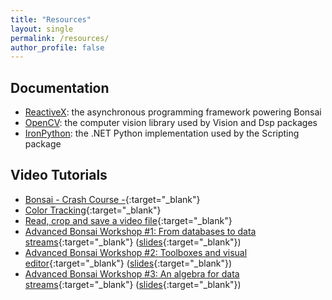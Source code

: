 ```yaml
---
title: "Resources"
layout: single
permalink: /resources/
author_profile: false
---
```


## Documentation

* [ReactiveX](http://reactivex.io/): the asynchronous programming framework powering Bonsai
* [OpenCV](http://docs.opencv.org/2.4.13.2/): the computer vision library used by Vision and Dsp packages
* [IronPython](http://ironpython.net/documentation/): the .NET Python implementation used by the Scripting package

## Video Tutorials

 * [Bonsai - Crash Course -](https://www.youtube.com/watch?v=srcqJXd6Vz4){:target="_blank"}
 * [Color Tracking](https://www.youtube.com/watch?v=_uJVtsGtI1M){:target="_blank"}
 * [Read, crop and save a video file](https://www.youtube.com/watch?v=736G93Qaak0){:target="_blank"}
 * [Advanced Bonsai Workshop #1: From databases to data streams](https://www.youtube.com/watch?v=I8qwJXVghQ0){:target="_blank"} ([slides](https://speakerdeck.com/glopesdev/advanced-bonsai-workshop-number-1-from-databases-to-data-streams){:target="_blank"})
 * [Advanced Bonsai Workshop #2: Toolboxes and visual editor](https://www.youtube.com/watch?v=orQRlms2yhA){:target="_blank"} ([slides](https://speakerdeck.com/glopesdev/advanced-bonsai-workshop-number-2-toolboxes-and-visual-editor){:target="_blank"})
 * [Advanced Bonsai Workshop #3: An algebra for data streams](https://www.youtube.com/watch?v=jdHrBDHmDXE){:target="_blank"} ([slides](https://speakerdeck.com/glopesdev/advanced-bonsai-workshop-number-3-an-algebra-for-data-streams){:target="_blank"})
